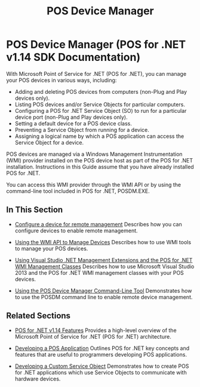﻿---
title: POS Device Manager
description: POS Device Manager (POS for .NET v1.14 SDK Documentation)
ms.date: 03/03/2014
ms.topic: how-to
ms.custom: pos-restored-from-archive
---

# POS Device Manager (POS for .NET v1.14 SDK Documentation)

With Microsoft Point of Service for .NET (POS for .NET), you can manage your POS devices in various ways, including:

- Adding and deleting POS devices from computers (non-Plug and Play devices only).
- Listing POS devices and/or Service Objects for particular computers.
- Configuring a POS for .NET Service Object (SO) to run for a particular device port (non-Plug and Play devices only).
- Setting a default device for a POS device class.
- Preventing a Service Object from running for a device.
- Assigning a logical name by which a POS application can access the Service Object for a device.

POS devices are managed via a Windows Management Instrumentation (WMI) provider installed on the POS device host as part of the POS for .NET installation. Instructions in this Guide assume that you have already installed POS for .NET.

You can access this WMI provider through the WMI API or by using the command-line tool included in POS for .NET, POSDM.EXE.

## In This Section

- [Configure a device for remote management](configure-a-device-for-remote-management.md)
    Describes how you can configure devices to enable remote management.

- [Using the WMI API to Manage Devices](using-the-wmi-api-to-manage-devices.md)
    Describes how to use WMI tools to manage your POS devices.

- [Using Visual Studio .NET Management Extensions and the POS for .NET WMI Management Classes](using-visual-studio-net-management-extensions-and-the-pos-for-net-wmi-management-classes.md)
    Describes how to use Microsoft Visual Studio 2013 and the POS for .NET WMI management classes with your POS devices.

- [Using the POS Device Manager Command-Line Tool](using-the-pos-device-manager-command-line-tool.md)
    Demonstrates how to use the POSDM command line to enable remote device management.

## Related Sections

- [POS for .NET v1.14 Features](pos-for-net-v1141-features.md)
    Provides a high-level overview of the Microsoft Point of Service for .NET (POS for .NET) architecture.

- [Developing a POS Application](developing-a-pos-application.md)
    Outlines POS for .NET key concepts and features that are useful to programmers developing POS applications.

- [Developing a Custom Service Object](developing-a-custom-service-object.md)
    Demonstrates how to create POS for .NET applications which use Service Objects to communicate with hardware devices.
